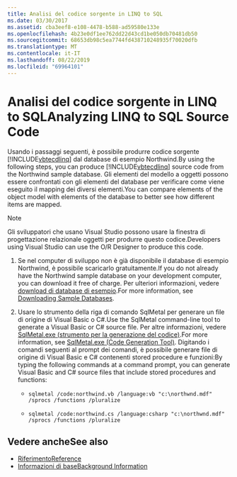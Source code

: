 ```yaml
---
title: Analisi del codice sorgente in LINQ to SQL
ms.date: 03/30/2017
ms.assetid: cba3eef8-e108-4478-b588-ad59580e133e
ms.openlocfilehash: 4b23e0df1ee762dd22d43cd1be050db70481db50
ms.sourcegitcommit: 68653db98c5ea7744fd438710248935f70020dfb
ms.translationtype: MT
ms.contentlocale: it-IT
ms.lasthandoff: 08/22/2019
ms.locfileid: "69964101"
---
```

# <a name="analyzing-linq-to-sql-source-code"></a><span data-ttu-id="98cf3-102">Analisi del codice sorgente in LINQ to SQL</span><span class="sxs-lookup"><span data-stu-id="98cf3-102">Analyzing LINQ to SQL Source Code</span></span>
<span data-ttu-id="98cf3-103">Usando i passaggi seguenti, è possibile produrre codice sorgente [!INCLUDE[vbtecdlinq](../../../../../../includes/vbtecdlinq-md.md)] dal database di esempio Northwind.</span><span class="sxs-lookup"><span data-stu-id="98cf3-103">By using the following steps, you can produce [!INCLUDE[vbtecdlinq](../../../../../../includes/vbtecdlinq-md.md)] source code from the Northwind sample database.</span></span> <span data-ttu-id="98cf3-104">Gli elementi del modello a oggetti possono essere confrontati con gli elementi del database per verificare come viene eseguito il mapping dei diversi elementi.</span><span class="sxs-lookup"><span data-stu-id="98cf3-104">You can compare elements of the object model with elements of the database to better see how different items are mapped.</span></span>  
  
> [!NOTE]
> <span data-ttu-id="98cf3-105">Gli sviluppatori che usano Visual Studio possono usare la finestra di progettazione relazionale oggetti per produrre questo codice.</span><span class="sxs-lookup"><span data-stu-id="98cf3-105">Developers using Visual Studio can use the O/R Designer to produce this code.</span></span>  
  
1. <span data-ttu-id="98cf3-106">Se nel computer di sviluppo non è già disponibile il database di esempio Northwind, è possibile scaricarlo gratuitamente.</span><span class="sxs-lookup"><span data-stu-id="98cf3-106">If you do not already have the Northwind sample database on your development computer, you can download it free of charge.</span></span> <span data-ttu-id="98cf3-107">Per ulteriori informazioni, vedere [download di database di esempio](../../../../../../docs/framework/data/adonet/sql/linq/downloading-sample-databases.md).</span><span class="sxs-lookup"><span data-stu-id="98cf3-107">For more information, see [Downloading Sample Databases](../../../../../../docs/framework/data/adonet/sql/linq/downloading-sample-databases.md).</span></span>  
  
2. <span data-ttu-id="98cf3-108">Usare lo strumento della riga di comando SqlMetal per generare un file di origine di Visual Basic o C#.</span><span class="sxs-lookup"><span data-stu-id="98cf3-108">Use the SqlMetal command-line tool to generate a Visual Basic or C# source file.</span></span> <span data-ttu-id="98cf3-109">Per altre informazioni, vedere [SqlMetal.exe (strumento per la generazione del codice)](../../../../../../docs/framework/tools/sqlmetal-exe-code-generation-tool.md).</span><span class="sxs-lookup"><span data-stu-id="98cf3-109">For more information, see [SqlMetal.exe (Code Generation Tool)](../../../../../../docs/framework/tools/sqlmetal-exe-code-generation-tool.md).</span></span> <span data-ttu-id="98cf3-110">Digitando i comandi seguenti al prompt dei comandi, è possibile generare file di origine di Visual Basic e C# contenenti stored procedure e funzioni:</span><span class="sxs-lookup"><span data-stu-id="98cf3-110">By typing the following commands at a command prompt, you can generate Visual Basic and C# source files that include stored procedures and functions:</span></span>  
  
    - `sqlmetal /code:northwind.vb /language:vb "c:\northwnd.mdf" /sprocs /functions /pluralize`  
  
    - `sqlmetal /code:northwind.cs /language:csharp "c:\northwnd.mdf" /sprocs /functions /pluralize`  
  
## <a name="see-also"></a><span data-ttu-id="98cf3-111">Vedere anche</span><span class="sxs-lookup"><span data-stu-id="98cf3-111">See also</span></span>

- [<span data-ttu-id="98cf3-112">Riferimento</span><span class="sxs-lookup"><span data-stu-id="98cf3-112">Reference</span></span>](../../../../../../docs/framework/data/adonet/sql/linq/reference.md)
- [<span data-ttu-id="98cf3-113">Informazioni di base</span><span class="sxs-lookup"><span data-stu-id="98cf3-113">Background Information</span></span>](../../../../../../docs/framework/data/adonet/sql/linq/background-information.md)
